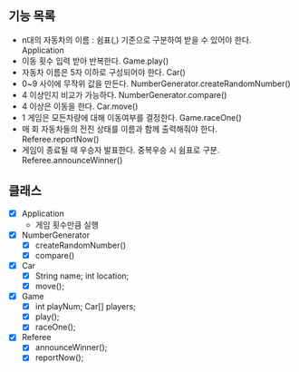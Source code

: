 ## 기능 목록

  - n대의 자동차의 이름 : 쉼표(,) 기준으로 구분하여 받을 수 있어야 한다. Application
  - 이동 횟수 입력 받아 반복한다. Game.play()
  - 자동차 이름은 5자 이하로 구성되어야 한다. Car()
  - 0~9 사이에 무작위 값을 만든다. NumberGenerator.createRandomNumber()
  - 4 이상인지 비교가 가능하다. NumberGenerator.compare()
  - 4 이상은 이동을 한다. Car.move()
  - 1 게임은 모든차량에 대해 이동여부를 결정한다. Game.raceOne()
  - 매 회 자동차들의 전진 상태를 이름과 함께 출력해줘야 한다. Referee.reportNow()
  - 게임이 종료될 때 우승자 발표한다. 중복우승 시 쉼표로 구분. Referee.announceWinner() 

## 클래스
- [x] Application
  - 게임 횟수만큼 실행
- [x] NumberGenerator
  - [x] createRandomNumber()
  - [x] compare()
- [x] Car
  - [x] String name; int location;
  - [x] move();
- [x] Game
  - [x] int playNum; Car[] players;
  - [x] play();
  - [x] raceOne();
- [x] Referee
  - [x] announceWinner();
  - [x] reportNow();
